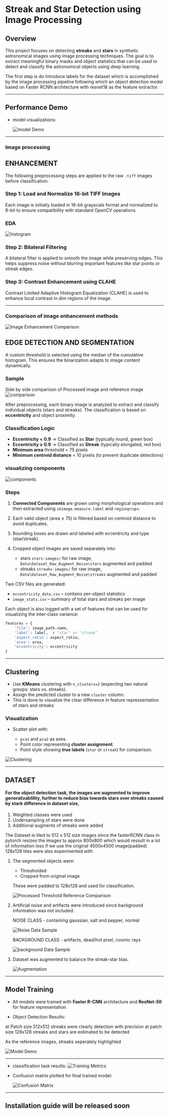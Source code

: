 # Streak and Star Detection using Image Processing

## Overview

This project focuses on detecting **streaks** and **stars** in synthetic astronomical images using image processing techniques. The goal is to extract meaningful binary masks and object statistics that can be used to detect and classify the astronomical objects using deep learning.

The first step is do introduce labels for the dataset which is accomplished by the image processing pipeline following which an object detection model based on Faster RCNN architecture with resnet18 as the feature extractor.

---
## Performance Demo

* model visualizations:
   

  ![model Demo](images/annotation-demo.gif)


---
### Image processing

## ENHANCEMENT

The following preprocessing steps are applied to the raw `.tiff` images before classification:

### Step 1: Load and Normalize 16-bit TIFF Images

Each image is initially loaded in 16-bit grayscale format and normalized to 8-bit to ensure compatibility with standard OpenCV operations.

### EDA

![histogram](images/histogramof8bit.png)

### Step 2: Bilateral Filtering

A bilateral filter is applied to smooth the image while preserving edges. This helps suppress noise without blurring important features like star points or streak edges.

### Step 3: Contrast Enhancement using CLAHE

Contrast Limited Adaptive Histogram Equalization (CLAHE) is used to enhance local contrast in dim regions of the image.

---
### Comparison of image enhancement methods

![Image Enhancement Comparison](images/image_enhancement_comparison.png)


## EDGE DETECTION AND SEGMENTATION

A custom threshold is selected using the median of the cumulative histogram. This ensures the binarization adapts to image content dynamically.

### Sample
Side by side comparison of Processed image and reference image
![comparison](images/processed-threshold-reference-comparison.png)

After preprocessing, each binary image is analyzed to extract and classify individual objects (stars and streaks). The classification is based on **eccentricity** and object proximity.

### Classification Logic

* **Eccentricity < 0.9** → Classified as **Star** (typically round, green box)
* **Eccentricity ≥ 0.9** → Classified as **Streak** (typically elongated, red box)
* **Minimum area** threshold = 75 pixels
* **Minimum centroid distance** = 10 pixels (to prevent duplicate detections)

### visualizing components
![components](images/total_components_after_growth.png)

### Steps

1. **Connected Components** are grown using morphological operations and then extracted using `skimage.measure.label` and `regionprops`.
2. Each valid object (area ≥ 75) is filtered based on centroid distance to avoid duplicates.
3. Bounding boxes are drawn and labeled with eccentricity and type (star/streak).
4. Cropped object images are saved separately into:

   * stars `stars-images/`  for raw image, `Data\Dataset_Raw_Augment_Noise\stars` augmented and padded
   * streaks `streaks-images/`  for raw image, `Data\Dataset_Raw_Augment_Noise\streaks` augmented and padded

Two CSV files are generated:

* `eccentricity_data.csv` – contains per-object statistics
* `image_stats.csv` – summary of total stars and streaks per image

Each object is also logged with a set of features that can be used for visualizing the inter-class variance:

```python
features = {
    'file': image_path.name,
    'label': label,  # "star" or "streak"
    'aspect_ratio': aspect_ratio,
    'area': area,
    'eccentricity': eccentricity
}
```

---

## Clustering

* Use **KMeans** clustering with `n_clusters=2` (expecting two natural groups: stars vs. streaks).
* Assign the predicted cluster to a new `cluster` column.
* This is done to visualize the clear difference in feature repressentation of stars and streaks

### Visualization

* Scatter plot with:

  * `pca1` and `pca2` as axes.
  * Point color representing **cluster assignment**.
  * Point style showing **true labels** (`star` or `streak`) for comparison.

![Clustering](images/clustering.png)

---

## DATASET

#### For the object detection task, the images are augmented to improve generalizablility, further to reduce bias towards stars over streaks caused by stark difference in dataset size, 
   1. Weighted classes were used
   2. Undersampling of stars were done
   3. Additional augments of streaks were added

   The Dataset is tiled to
      512 x 512 size images since the fasterRCNN class in pytorch resizes the images to approx 800x800 which would ressult in a lot of information loss if we use the original 4500x4500 image(padded) 
      128x128 tiles were also experimented with







1. The segmented objects were:

   * Thresholded
   * Cropped from original image

   These were padded to 128x128 and used for classification.

   ![Processed Threshold Reference Comparison](images/processed-threshold-reference-comparison.png)

2. Artificial noise and artifacts were introduced since background information was not included.
    
    NOISE CLASS - containing gaussian, salt and pepper, normal 

   ![Noise Data Sample](images/noise_data_sample.png)

   BACKGROUND CLASS - artifacts, dead/hot pixel, cosmic rays

   ![background Data Sample](images/background_data_sample.png)

3. Dataset was augmented to balance the streak-star bias.

   ![Augmentation](images/augmented_dataset_sample.png)

---

## Model Training

* All models were trained with **Faster R-CNN** architecture and **ResNet-50** for feature representation.

* Object Detection Results:


at Patch size 512x512 streaks were clearly detection with precision 
at patch size 128x128 streaks and stars are estimated to be detected  

As the reference images, streaks seperately highlighted

![Model Demo](images/prediction-image.gif)


---
 * classification task results:
![Training Metrics](images/training_metrics.png)

* Confusion matrix plotted for final trained model:

  ![Confusion Matrix](images/confusion_matrix.png)

---


## Installation guide will be released soon

